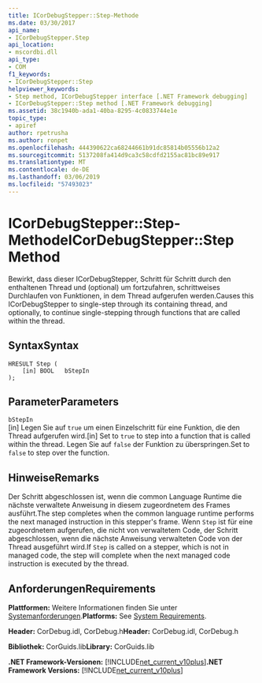 ```yaml
---
title: ICorDebugStepper::Step-Methode
ms.date: 03/30/2017
api_name:
- ICorDebugStepper.Step
api_location:
- mscordbi.dll
api_type:
- COM
f1_keywords:
- ICorDebugStepper::Step
helpviewer_keywords:
- Step method, ICorDebugStepper interface [.NET Framework debugging]
- ICorDebugStepper::Step method [.NET Framework debugging]
ms.assetid: 38c1940b-ada1-40ba-8295-4c0833744e1e
topic_type:
- apiref
author: rpetrusha
ms.author: ronpet
ms.openlocfilehash: 444390622ca68244661b91dc85814b05556b12a2
ms.sourcegitcommit: 5137208fa414d9ca3c58cdfd2155ac81bc89e917
ms.translationtype: MT
ms.contentlocale: de-DE
ms.lasthandoff: 03/06/2019
ms.locfileid: "57493023"
---
```

# <a name="icordebugstepperstep-method"></a><span data-ttu-id="e0fc1-102">ICorDebugStepper::Step-Methode</span><span class="sxs-lookup"><span data-stu-id="e0fc1-102">ICorDebugStepper::Step Method</span></span>
<span data-ttu-id="e0fc1-103">Bewirkt, dass dieser ICorDebugStepper, Schritt für Schritt durch den enthaltenen Thread und (optional) um fortzufahren, schrittweises Durchlaufen von Funktionen, in dem Thread aufgerufen werden.</span><span class="sxs-lookup"><span data-stu-id="e0fc1-103">Causes this ICorDebugStepper to single-step through its containing thread, and optionally, to continue single-stepping through functions that are called within the thread.</span></span>  
  
## <a name="syntax"></a><span data-ttu-id="e0fc1-104">Syntax</span><span class="sxs-lookup"><span data-stu-id="e0fc1-104">Syntax</span></span>  
  
```  
HRESULT Step (  
    [in] BOOL   bStepIn  
);  
```  
  
## <a name="parameters"></a><span data-ttu-id="e0fc1-105">Parameter</span><span class="sxs-lookup"><span data-stu-id="e0fc1-105">Parameters</span></span>  
 `bStepIn`  
 <span data-ttu-id="e0fc1-106">[in] Legen Sie auf `true` um einen Einzelschritt für eine Funktion, die den Thread aufgerufen wird.</span><span class="sxs-lookup"><span data-stu-id="e0fc1-106">[in] Set to `true` to step into a function that is called within the thread.</span></span> <span data-ttu-id="e0fc1-107">Legen Sie auf `false` der Funktion zu überspringen.</span><span class="sxs-lookup"><span data-stu-id="e0fc1-107">Set to `false` to step over the function.</span></span>  
  
## <a name="remarks"></a><span data-ttu-id="e0fc1-108">Hinweise</span><span class="sxs-lookup"><span data-stu-id="e0fc1-108">Remarks</span></span>  
 <span data-ttu-id="e0fc1-109">Der Schritt abgeschlossen ist, wenn die common Language Runtime die nächste verwaltete Anweisung in diesem zugeordnetem des Frames ausführt.</span><span class="sxs-lookup"><span data-stu-id="e0fc1-109">The step completes when the common language runtime performs the next managed instruction in this stepper's frame.</span></span> <span data-ttu-id="e0fc1-110">Wenn `Step` ist für eine zugeordnetem aufgerufen, die nicht von verwaltetem Code, der Schritt abgeschlossen, wenn die nächste Anweisung verwalteten Code von der Thread ausgeführt wird.</span><span class="sxs-lookup"><span data-stu-id="e0fc1-110">If `Step` is called on a stepper, which is not in managed code, the step will complete when the next managed code instruction is executed by the thread.</span></span>  
  
## <a name="requirements"></a><span data-ttu-id="e0fc1-111">Anforderungen</span><span class="sxs-lookup"><span data-stu-id="e0fc1-111">Requirements</span></span>  
 <span data-ttu-id="e0fc1-112">**Plattformen:** Weitere Informationen finden Sie unter [Systemanforderungen](../../../../docs/framework/get-started/system-requirements.md).</span><span class="sxs-lookup"><span data-stu-id="e0fc1-112">**Platforms:** See [System Requirements](../../../../docs/framework/get-started/system-requirements.md).</span></span>  
  
 <span data-ttu-id="e0fc1-113">**Header:** CorDebug.idl, CorDebug.h</span><span class="sxs-lookup"><span data-stu-id="e0fc1-113">**Header:** CorDebug.idl, CorDebug.h</span></span>  
  
 <span data-ttu-id="e0fc1-114">**Bibliothek:** CorGuids.lib</span><span class="sxs-lookup"><span data-stu-id="e0fc1-114">**Library:** CorGuids.lib</span></span>  
  
 <span data-ttu-id="e0fc1-115">**.NET Framework-Versionen:** [!INCLUDE[net_current_v10plus](../../../../includes/net-current-v10plus-md.md)]</span><span class="sxs-lookup"><span data-stu-id="e0fc1-115">**.NET Framework Versions:** [!INCLUDE[net_current_v10plus](../../../../includes/net-current-v10plus-md.md)]</span></span>
